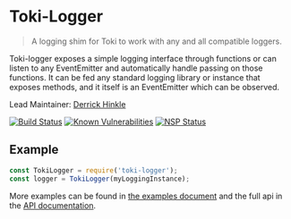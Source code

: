 # Toki-Logger <!-- Repo Name -->
> A logging shim for Toki to work with any and all compatible loggers. <!-- Repo Brief Description -->

Toki-logger exposes a simple logging interface through functions or can listen to any EventEmitter and automatically handle passing on those functions. It can be fed any standard logging library or instance that exposes methods, and it itself is an EventEmitter which can be observed.

<!-- Maintainer (Hint, probably you) -->
Lead Maintainer: [Derrick Hinkle](https://github.com/dhinklexo)

<!-- Badges Go Here -->
[![Build Status](https://travis-ci.org/xogroup/toki-logger.svg?branch=master)](https://travis-ci.org/xogroup/toki-logger)
[![Known Vulnerabilities](https://snyk.io/test/github/xogroup/toki-logger/badge.svg)](https://snyk.io/test/github/xogroup/toki-logger)
[![NSP Status](https://nodesecurity.io/orgs/xo-group/projects/4f17f141-56c4-4cb9-80a4-665c514d73cc/badge)](https://nodesecurity.io/orgs/xo-group/projects/4f17f141-56c4-4cb9-80a4-665c514d73cc)
<!-- End Badges -->
<!-- Quick Example -->
## Example
```javascript
const TokiLogger = require('toki-logger');
const logger = TokiLogger(myLoggingInstance);
```

More examples can be found in [the examples document](Example.md) and the full api in the [API documentation](API.md).

<!-- Anything Else (Sponsors, Links, Etc) -->
